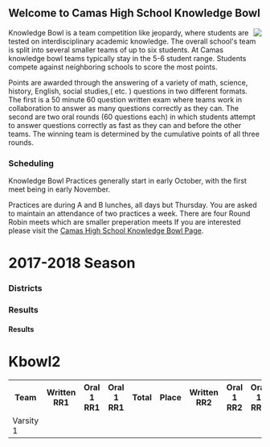 ## Welcome to Camas High School Knowledge Bowl
<img src="http://schools.camas.wednet.edu/skyridge/files/2016/01/washington_state_knowledge_bowl.gif" align="right">                                                                                              
Knowledge Bowl is a team competition like jeopardy, where students are tested on interdisciplinary academic knowledge. The overall school's team is split into several smaller teams of up to six students. At Camas knowledge bowl teams typically stay in the 5-6 student range. Students compete against neighboring schools to score the most points.

Points are awarded through the answering of a variety of math, science, history, English, social studies,( etc. ) questions in two different formats. The first is a 50 minute 60 question written exam where teams work in collaboration to answer as many questions correctly as they can. The second are two oral rounds (60 questions each) in which students attempt to answer questions correctly as fast as they can and before the other teams. The winning team is determined by the cumulative points of all three rounds.

### Scheduling

Knowledge Bowl Practices generally start in early October, with the first meet being in early November.

Practices are during A and B lunches, all days but Thursday. You are asked to maintain an attendance of two practices a week. There are four Round Robin meets which are smaller preperation meets
If you are interested please visit the [Camas High School Knowledge Bowl Page](http://kbowl.mistergweb.com/).
<img src="" align="right">

# 2017-2018 Season
### Districts
### Results
  #### Results
  <table>
    <tr>
      <th>Team</th>
      <th>Written RR1</th>
      <th>Oral 1 RR1</th>
      <th>Oral 1 RR1</th>
      <th>Total</th>
      <th>Place</th>
      <th>Written RR2</th>
      <th>Oral 1 RR2</th>
      <th>Oral 1 RR2</th>
      <th>Written RR3</th>
      <th>Oral 1 RR3</th>
      <th>Oral 1 RR3</th>
      <th>Ranking</th>
  </tr>
  <tr>
    <td>Varsity 1</td>
    <td></td>
    
    
  
      
# Kbowl2
